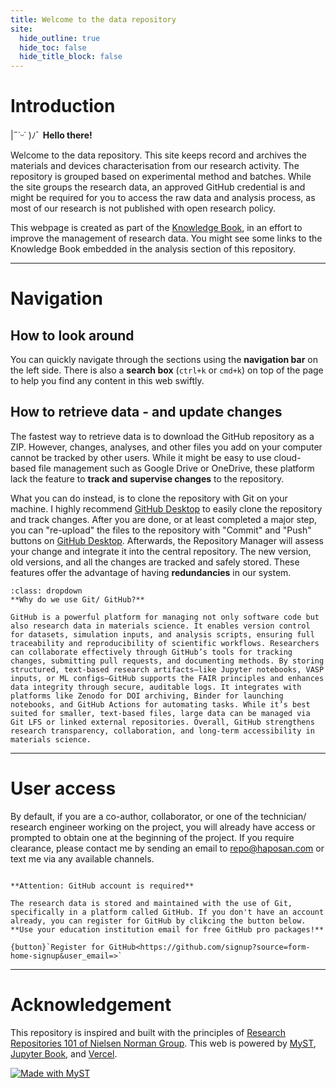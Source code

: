 ```yaml
---
title: Welcome to the data repository
site:
  hide_outline: true
  hide_toc: false
  hide_title_block: false
---
```


# Introduction

|˶˙ᵕ˙ )ﾉﾞ
**Hello there!**

Welcome to the data repository. This site keeps record and archives the materials and devices characterisation from our research activity. The repository is grouped based on experimental method and batches. While the site groups the research data, an approved GitHub credential is and might be required for you to access the raw data and analysis process, as most of our research is not published with open research policy.

This webpage is created as part of the [Knowledge Book](https://docs.haposan.com/), in an effort to improve the management of research data. You might see some links to the Knowledge Book embedded in the analysis section of this repository.

---

# Navigation

## How to look around

You can quickly navigate through the sections using the **navigation bar** on the left side. There is also a **search box** (`ctrl+k` or `cmd+k`) on top of the page to help you find any content in this web swiftly.



## How to retrieve data - and update changes

The fastest way to retrieve data is to download the GitHub repository as a ZIP. However, changes, analyses, and other files you add on your computer cannot be tracked by other users. While it might be easy to use cloud-based file management such as Google Drive or OneDrive, these platform lack the feature to **track and supervise changes** to the repository.

What you can do instead, is to clone the repository with Git on your machine. I highly recommend [GitHub Desktop](https://desktop.github.com/download/) to easily clone the repository and track changes. After you are done, or at least completed a major step, you can "re-upload" the files to the repository with "Commit" and "Push" buttons on [GitHub Desktop](https://desktop.github.com/download/). Afterwards, the Repository Manager will assess your change and integrate it into the central repository. The new version, old versions, and all the changes are tracked and safely stored. These features offer the advantage of having **redundancies** in our system.

```{hint}
:class: dropdown
**Why do we use Git/ GitHub?**

GitHub is a powerful platform for managing not only software code but also research data in materials science. It enables version control for datasets, simulation inputs, and analysis scripts, ensuring full traceability and reproducibility of scientific workflows. Researchers can collaborate effectively through GitHub’s tools for tracking changes, submitting pull requests, and documenting methods. By storing structured, text-based research artifacts—like Jupyter notebooks, VASP inputs, or ML configs—GitHub supports the FAIR principles and enhances data integrity through secure, auditable logs. It integrates with platforms like Zenodo for DOI archiving, Binder for launching notebooks, and GitHub Actions for automating tasks. While it’s best suited for smaller, text-based files, large data can be managed via Git LFS or linked external repositories. Overall, GitHub strengthens research transparency, collaboration, and long-term accessibility in materials science.
```

---
# User access

By default, if you are a co-author, collaborator, or one of the technician/ research engineer working on the project, you will already have access or prompted to obtain one at the beginning of the project. If you require clearance, please contact me by sending an email to repo@haposan.com or text me via any available channels.


```{attention}

**Attention: GitHub account is required**

The research data is stored and maintained with the use of Git, specifically in a platform called GitHub. If you don't have an account already, you can register for GitHub by clikcing the button below. **Use your education institution email for free GitHub pro packages!**

{button}`Register for GitHub<https://github.com/signup?source=form-home-signup&user_email=>`
```



---
# Acknowledgement
This repository is inspired and built with the principles of [Research Repositories 101 of Nielsen Norman Group](https://www.nngroup.com/articles/research-repositories/). This web is powered by [MyST](https://mystmd.org/made-with-myst), [Jupyter Book](https://jupyterbook.org/en/stable/intro.html), and [Vercel](https://vercel.com/).

[![Made with MyST](https://img.shields.io/badge/made%20with-myst-orange)](https://myst.tools)